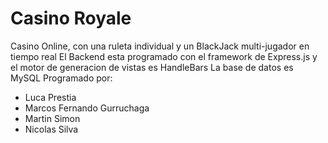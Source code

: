 # Casino Royale
Casino Online, con una ruleta individual y un BlackJack multi-jugador en tiempo real
El Backend esta programado con el framework de Express.js y el motor de generacion de vistas es HandleBars
La base de datos es MySQL
Programado por:
- Luca Prestia
- Marcos Fernando Gurruchaga
- Martin Simon 
- Nicolas Silva
